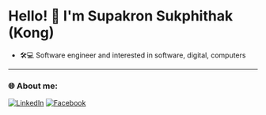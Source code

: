 # Hello! 👋 I'm Supakron Sukphithak (Kong)

- 🛠💻 Software engineer and interested in software, digital, computers

---

### 🌐 About me:
[![LinkedIn](https://cdn.jsdelivr.net/gh/devicons/devicon/icons/vscode/vscode-original.svg)](https://www.linkedin.com/in/supakron-sukphithak-5460a5342/)
[![Facebook](https://img.shields.io/badge/Facebook-1877F2?logo=facebook&logoColor=white)](https://www.facebook.com/supakron.sukpitak)

<!--
**supakron-suk/supakron-suk** is a ✨ _special_ ✨ repository because its `README.md` (this file) appears on your GitHub profile.

Here are some ideas to get you started:

- 🔭 I’m currently working on ...
- 🌱 I’m currently learning ...
- 👯 I’m looking to collaborate on ...
- 🤔 I’m looking for help with ...
- 💬 Ask me about ...
- 📫 How to reach me: ...
- 😄 Pronouns: ...
- ⚡ Fun fact: ...
-->
